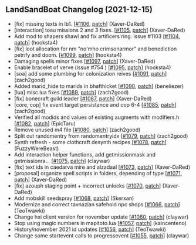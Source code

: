## LandSandBoat Changelog (2021-12-15)
- [fix] missing texts in lb1. [[#1106](https://github.com/LandSandBoat/server/pull/1106), [patch](https://github.com/LandSandBoat/server/pull/1106.patch)] (Xaver-DaRed)
- [interaction] toau missions 2 and 3 fixes. [[#1105](https://github.com/LandSandBoat/server/pull/1105), [patch](https://github.com/LandSandBoat/server/pull/1105.patch)] (Xaver-DaRed)
- Add mod to shapers shawl and fix artificers ring. issue #1103 [[#1104](https://github.com/LandSandBoat/server/pull/1104), [patch](https://github.com/LandSandBoat/server/pull/1104.patch)] (hooksta4)
- [fix] loot allocation for nm "no'mho crimsonarmor" and benediction petrify and doom. [[#1099](https://github.com/LandSandBoat/server/pull/1099), [patch](https://github.com/LandSandBoat/server/pull/1099.patch)] (hooksta4)
- Damaging spells minor fixes [[#1097](https://github.com/LandSandBoat/server/pull/1097), [patch](https://github.com/LandSandBoat/server/pull/1097.patch)] (Xaver-DaRed)
- Enable bracelet of verve (issue #754 ) [[#1095](https://github.com/LandSandBoat/server/pull/1095), [patch](https://github.com/LandSandBoat/server/pull/1095.patch)] (hooksta4)
- [soa] add some plumbing for colonization reives [[#1091](https://github.com/LandSandBoat/server/pull/1091), [patch](https://github.com/LandSandBoat/server/pull/1091.patch)] (zach2good)
- Added marid_hide to marids in bhafthicket [[#1090](https://github.com/LandSandBoat/server/pull/1090), [patch](https://github.com/LandSandBoat/server/pull/1090.patch)] (beneliezer)
- [lua] misc lua fixes [[#1089](https://github.com/LandSandBoat/server/pull/1089), [patch](https://github.com/LandSandBoat/server/pull/1089.patch)] (zach2good)
- [fix] bonecraft guild leader [[#1087](https://github.com/LandSandBoat/server/pull/1087), [patch](https://github.com/LandSandBoat/server/pull/1087.patch)] (Xaver-DaRed)
- [core, cop] fix event target persistance and cop 6-4 [[#1085](https://github.com/LandSandBoat/server/pull/1085), [patch](https://github.com/LandSandBoat/server/pull/1085.patch)] (zach2good)
- Verified all modids and values of existing augments with modifiers.h [[#1082](https://github.com/LandSandBoat/server/pull/1082), [patch](https://github.com/LandSandBoat/server/pull/1082.patch)] (EpicTaru)
- Remove unused m4 file [[#1080](https://github.com/LandSandBoat/server/pull/1080), [patch](https://github.com/LandSandBoat/server/pull/1080.patch)] (zach2good)
- Split out randomentry from randomentryidx [[#1079](https://github.com/LandSandBoat/server/pull/1079), [patch](https://github.com/LandSandBoat/server/pull/1079.patch)] (zach2good)
- Synth refresh - some clothcraft desynth recipes [[#1078](https://github.com/LandSandBoat/server/pull/1078), [patch](https://github.com/LandSandBoat/server/pull/1078.patch)] (FuzzyWereBeast)
- Add interaction helper functions, add getmissionmask and getmissionra… [[#1075](https://github.com/LandSandBoat/server/pull/1075), [patch](https://github.com/LandSandBoat/server/pull/1075.patch)] (claywar)
- [fix] text ids in caedarva mire and alzadaal [[#1073](https://github.com/LandSandBoat/server/pull/1073), [patch](https://github.com/LandSandBoat/server/pull/1073.patch)] (Xaver-DaRed)
- [proposal] organize spell scripts in folders, depending of type [[#1071](https://github.com/LandSandBoat/server/pull/1071), [patch](https://github.com/LandSandBoat/server/pull/1071.patch)] (Xaver-DaRed)
- [fix] azouph staging point + incorrect unlocks [[#1070](https://github.com/LandSandBoat/server/pull/1070), [patch](https://github.com/LandSandBoat/server/pull/1070.patch)] (Xaver-DaRed)
- Add mobskill seedspray [[#1068](https://github.com/LandSandBoat/server/pull/1068), [patch](https://github.com/LandSandBoat/server/pull/1068.patch)] (Skerxan)
- Modernize and correct tavnazian safehold npc shops [[#1066](https://github.com/LandSandBoat/server/pull/1066), [patch](https://github.com/LandSandBoat/server/pull/1066.patch)] (TeoTwawki)
- Change hxi client version for november update [[#1060](https://github.com/LandSandBoat/server/pull/1060), [patch](https://github.com/LandSandBoat/server/pull/1060.patch)] (claywar)
- Stop using magic numbers in mapitoto.lua [[#1057](https://github.com/LandSandBoat/server/pull/1057), [patch](https://github.com/LandSandBoat/server/pull/1057.patch)] (kaincenteno)
- History/november 2021 id updates [[#1056](https://github.com/LandSandBoat/server/pull/1056), [patch](https://github.com/LandSandBoat/server/pull/1056.patch)] (TeoTwawki)
- Change some startevent calls to progressevent [[#1055](https://github.com/LandSandBoat/server/pull/1055), [patch](https://github.com/LandSandBoat/server/pull/1055.patch)] (claywar)

